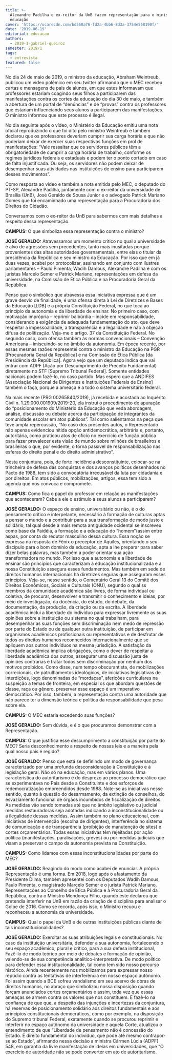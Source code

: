```yaml
---
title: >-
  Alexandre Padilha e ex-reitor da UnB fazem representação para o ministro da
  educação
cover: 'https://ucarecdn.com/bd560a76-fd2a-4bb6-8d3a-3754e558190f/'
date: '2019-06-19'
editorial: educacao
authors:
  - 2019-1-gabriel-queiroz
semester: 2019/1
tags:
  - entrevista
featured: false
---
```

No dia 24 de maio de 2019, o ministro da educação, Abraham Weintreub, publicou um vídeo polêmico em seu twitter afirmando que o MEC recebeu cartas e mensagens de pais de alunos, em que estes informavam que professores estariam coagindo seus filhos a participarem das manifestações contra os cortes da educação do dia 30 de maio, e também a abertura de um portal de “denúncias” e de “provas” contra os professores que estariam influenciando seus alunos a participarem das manifestações. O ministro informou que este processo é ilegal.

No dia seguinte após o vídeo, o Ministério da Educação emitiu uma nota oficial reproduzindo o que foi dito pelo ministro Weintreub e também declarou que os professores deveriam cumprir sua carga horária e que não poderiam deixar de exercer suas respectivas funções em prol de manifestações: “Vale ressaltar que os servidores públicos têm a obrigatoriedade de cumprir a carga horária de trabalho, conforme os regimes jurídicos federais e estaduais e podem ter o ponto cortado em caso de falta injustificada. Ou seja, os servidores não podem deixar de desempenhar suas atividades nas instituições de ensino para participarem desses movimentos”.

Como resposta ao vídeo e também a nota emitida pelo MEC, o deputado do PT-SP, Alexandre Padilha, juntamente com o ex-reitor da universidade de Brasília (UnB), José Geraldo de Sousa Junior e o advogado Patrick Mariano Gomes que foi encaminhado uma representação para a Procuradoria dos Direitos do Cidadão.

Conversamos com o ex-reitor da UnB para sabermos com mais detalhes a respeito dessa representação.

**CAMPUS:** O que simboliza essa representação contra o ministro?

**JOSÉ GERALDO:** Atravessamos um momento crítico no qual a universidade é alvo de agressões sem precedentes, tanto mais inusitadas porque provenientes das altas autoridades governamentais, entre elas o titular da presidência da República e seu ministro da Educação. Por isso que em já duas vezes, acabei por protocolizar, assinando em conjunto com ilustres parlamentares – Paulo Pimenta, Wadih Damous, Alexandre Padilha e com os juristas Marcelo Semer e Patrick Mariano, representações em defesa da universidade, na Comissão de Ética Pública e na Procuradoria Geral da República.

Penso que o simbólico que atravessa essa iniciativa expressa que é um grave desvio de finalidade, é uma ofensa direta à Lei de Diretrizes e Bases da Educação \[LDB] e a própria Constituição Federal, no que toca ao princípio da autonomia e da liberdade de ensinar. No primeiro caso, com motivação imprópria – reprimir balbúrdia – incide em responsabilidade, considerando a exigência de adequada fundamentação do ato, que deve respeitar a impessoalidade, a transparência e a legalidade e não a objeção difusa de politização. Veja-me o artigo. 37 da Constituição Federal. No segundo caso, com ofensa também às normas convencionais – Convenção Americana – imiscuindo-se no âmbito da autonomia. Em época recente, por essas mesmas razões representei contra o ministro da Educação na PGR \[Procuradoria Geral da República] e na Comissão de Ética Pública \[da Presidência da República]. Agora vejo que um deputado indica que vai entrar com ADPF (Ação por Descumprimento de Preceito Fundamental) diretamente no STF \[Supremo Tribunal Federal]. Somente entidades nacionais podem fazê-lo, no caso partido. Mas espero que a ANDIFES \[Associação Nacional de Dirigentes e Instituições Federais de Ensino] também o faça, porque a ameaça é a todo o sistema universitário federal.

Na mais recente (PRG 00265840/2019), já recebida e acostada ao Inquérito Civil n. 1.29.000.001909/2019-20, ela instrui o procedimento de apuração do “posicionamento do Ministério da Educação que veda abordagem, análise, discussão ou debate acerca da participação de integrantes da comunidade escolar em atos públicos”. Tal como salientamos na peça que teve ampla repercussão, “No caso dos presentes autos, o Representado não apenas evidenciou nítida opção antidemocrática, arbitrária e, portanto, autoritária, como praticou atos de ofício no exercício de função pública para fazer prevalecer esta visão de mundo sobre milhões de brasileiros e brasileiras o que, por evidente, o torna passível de responsabilização nas esferas do direito penal e do direito administrativo”.

Nesta conjuntura, pois, de forte incidência desconstituinte, colocar-se na trincheira de defesa das conquistas e dos avanços políticos desenhados no Pacto de 1988, tem sido a convocatória irrecusável da luta por cidadania e por direitos. Em atos públicos, mobilizações, artigos, essa tem sido a agenda que nos convoca e compromete.

**CAMPUS:** Como fica o papel do professor em relação as manifestações que aconteceram? Cabe a ele o estímulo a seus alunos a participarem?

**JOSÉ GERALDO:** O espaço de ensino, universitário ou não, é o do pensamento crítico e interpelante, necessário à formação de culturas aptas a pensar o mundo e a contribuir para a sua transformação de modo justo e solidário, tal qual desde a mais remota antiguidade ocidental se inscreveu como base da Paidéia, a formação e a educação do “homem”(assim entre aspas, por conta do redutor masculino dessa cultura. Essa noção se expressa na resposta de Fênix o preceptor de Aquiles, orientando o seu discípulo para o bom domínio da educação, apta a lhe preparar para saber dizer belas palavras, mas também a poder orientar sua ação transformadora no mundo. Por isso que a autonomia e a liberdade de ensinar são princípios que caracterizam a educação institucionalizada e a nossa Constituição assegura esses fundamentos. Mas também em sede de direitos humanos internacionais há diretrizes seguras que asseguram esses princípios. Veja-se, nesse sentido, o Comentário Geral 13 do Comitê dos Direitos Econômicos, Sociais e Culturais (ONU), segundo o qual ss membros da comunidade acadêmica são livres, de forma individual ou coletiva, de procurar, desenvolver e transmitir o conhecimento e ideias, por meio de investigação, da docência, do estudo, do debate, da documentação, da produção, da criação ou da escrita. A liberdade acadêmica inclui a liberdade do indivíduo para expressar livremente as suas opiniões sobre a instituição ou sistema no qual trabalham, para desempenhar as suas funções sem discriminação nem medo de repressão por parte do Estado ou de qualquer outra instituição, de participar em organismos acadêmicos profissionais ou representativos e de desfrutar de todos os direitos humanos reconhecidos internacionalmente que se apliquem aos outros indivíduos na mesma jurisdição. A satisfação da liberdade acadêmica implica obrigações, como o dever de respeitar a liberdade acadêmica dos outros, assegurar uma discussão justa de opiniões contrarias e tratar todos sem discriminação por nenhum dos motivos proibidos. Como disse, num tempo obscurantista, de mobilizações correcionais, de patrulhamentos ideológicos, de iniciativas legislativas de interdições, logo denominadas de “mordaças”, aferições curriculares na suspeição a temas de fronteira, em especial os que abordam questões de classe, raça ou gênero, preservar esse espaço é um imperativo democrático. Por isso, também, a representação contra uma autoridade que não parece ter a dimensão teórica e política da responsabilidade que pesa sobre ela. 

**CAMPUS:** O MEC estaria excedendo suas funções? 

**JOSÉ GERALDO:** Sem dúvida, e é o que procuramos demonstrar com a Representação.

**CAMPUS:** O que justifica esse descumprimento a constituição por parte do MEC? Seria desconhecimento a respeito de nossas leis e a maneira pela qual nosso país é regido? 

**JOSÉ GERALDO:** Penso que está se definindo um modo de governança caracterizado por uma profunda desconsideração à Constituição e à legislação geral. Não só na educação, mas em vários planos. Uma característica do autoritarismo e do desprezo ao processo democrático que se experimentava no País desde a Constituinte e dos esforços de redemocratização empreendidos desde 1988. Note-se as iniciativas nesse sentido, quanto à questão do desarmamento, da extinção de conselhos, do esvaziamento funcional de órgãos incumbidos de fiscalização de direitos. As medidas vão sendo tomadas até que no âmbito legislativo ou judicial medidas restauradoras seja adotadas indicando a inconstitucionalidade ou a ilegalidade dessas medidas. Assim também no plano educacional, com iniciativas de intervenção (escolha de dirigentes), interferência no sistema de comunicação e de transparência (proibição de manutenção de sites) e cortes orçamentários. Todas essas iniciativas têm rejeitadas por ação política (manifestações, paralisações, greves) ou por medidas judiciais que visam a preservar o campo da autonomia prevista na Constituição.

**CAMPUS:** Como lidamos com essas inconstitucionalidades por parte do MEC?

**JOSÉ GERALDO:** Reagindo do modo como acabei de enunciar. A própria Representação é uma forma. Em 2018, logo após o afastamento da Presidente Dilma, também apresentei com os Deputados Wadih Damous, Paulo Pimenta, o magistrado Marcelo Semer e o jurista Patrick Mariano, Representações ao Conselho de Ética Pública e à Procuradoria Geral da República, contra o Ministro Mendonça Filho, quando este declarou que pretendia interferir na UnB em razão da criação de disciplina para analisar o Golpe de 2016. Como se recorda, após isso, o Ministro recuou e reconheceu a autonomia da universidade. 

**CAMPUS:** Qual o papel da UnB e de outras instituições públicas diante de tais inconstitucionalidades? 

**JOSÉ GERALDO:** Exercitar as suas atribuições legais e constitucionais. No caso da instituição universitária, defender a sua autonomia, fortalecendo o seu espaço acadêmico, plural e crítico, para a sua defesa institucional, Fazê-lo de modo teórico por meio de debates e formação de opinião, valendo-se de sua competência analítico-interpretativa. De modo político para defender essa institucionalidade, tal como tem sido nosso percurso histórico. Ainda recentemente nos mobilizamos para expressar nosso repúdio contra as tentativas de interferência em nosso espaço autônomo. Foi assim quando a BCE sofreu vandalismo em seu acervo de obras de direitos humanos, no abraço que simbolizou nossa disposição quando forçam anunciados cortes orçamentários e assim, toda vez que essas ameaças se armem contra os valores que nos constituem. E fazê-lo na confiança de que que, a despeito das injunções e incertezas da conjuntura, há reservas de posicionamento solidário aos direitos fundamentais e aos princípios constitucionais democráticos, como por exemplo, na disposição do Supremo tribunal Federal, exatamente quando se procurou reprimir e interferir no espaço autônomo da universidade e aquela Corte, atualizou o entendimento de que “Liberdade de pensamento não é concessão do Estado. É direito fundamental do indivíduo, que pode até mesmo contrapor-se ao Estado”, afirmando nessa decisão a ministra Cármen Lúcia (ADPF) 548, em garantia da livre manifestação de ideias em universidades, que “O exercício de autoridade não se pode converter em ato de autoritarismo.
